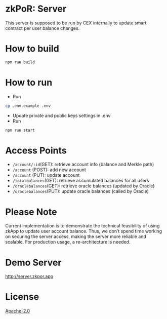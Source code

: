 # zkPoR: Server

This server is supposed to be run by CEX internally to update smart contract per user balance changes.

# How to build
```sh
npm run build
```

# How to run 
- Run
```sh
cp .env.example .env
```
- Update private and public keys settings in .env
- Run
```sh
npm run start
```

# Access Points
- `/account/:id`(GET): retrieve account info (balance and Merkle path)
- `/account` (POST): add new account
- `/account` (PUT): update account
- `/totalbalances`(GET): retrieve accumulated balances for all users
- `/oraclebalances`(GET): retrieve oracle balances (updated by Oracle)
- `/oraclebalances`(PUT): update oracle balances (called by Oracle)

# Please Note
Current implementation is to demonstrate the technical feasibility of using zkApp to update user account balance. Thus, we don’t spend time working on securing the server access, making the server more reliable and scalable. For production usage, a re-architecture is needed.

# Demo Server
http://server.zkpor.app

# License
[Apache-2.0](LICENSE)
